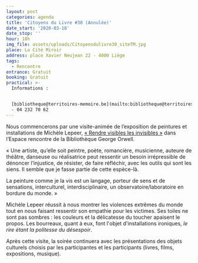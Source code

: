```yaml
---
layout: post
categories: agenda
title: 'Citoyens du Livre #30 (Annulée)'
date_start: '2020-03-18'
date_stop: ''
hour: 18h
img_file: assets/uploads/Citoyensdulivre30_siteTM.jpg
place: La Cité Miroir
address: place Xavier Neujean 22 - 4000 Liège
tags:
  - Rencontre
entrance: Gratuit
booking: Gratuit
practical: >-
  Informations :


  [bibliotheque@territoires-memoire.be](mailto:bibliotheque@territoires-memoire.be)
  - 04 232 70 62
---
```

Nous commencerons par une visite-animée de l’exposition de peintures et installations de Michèle Lepeer, [« Rendre visibles les invisibles »](https://www.territoires-memoire.be/agenda/2020/02/rendre-visible-les-invisibles-peintures-et-installations-de-michele-lepeer/) dans l’Espace rencontre de la Bibliothèque George Orwell.

« Une artiste, qu’elle soit peintre, poète, romancière, musicienne, auteure de théâtre, danseuse ou réalisatrice peut ressentir un besoin irrépressible de dénoncer l’injustice, de résister, de faire réfléchir, avec les outils qui sont les siens. Il semble que je fasse partie de cette espèce-là.

La peinture comme je la vis est un langage, porteur de sens et de sensations, interculturel, interdisciplinaire, un observatoire/laboratoire en bordure du monde. »

Michèle Lepeer réussit à nous montrer les violences extrêmes du monde tout en nous faisant ressentir son empathie pour les victimes. Ses toiles ne sont pas sombres : les couleurs et la délicatesse du toucher apaisent le propos. Les bourreaux, quant à eux, font l'objet d'installations ironiques, *le rire étant la politesse du désespoir*.

Après cette visite, la soirée continuera avec les présentations des objets culturels choisis par les participantes et les participants (livres, films, expositions, musique).
